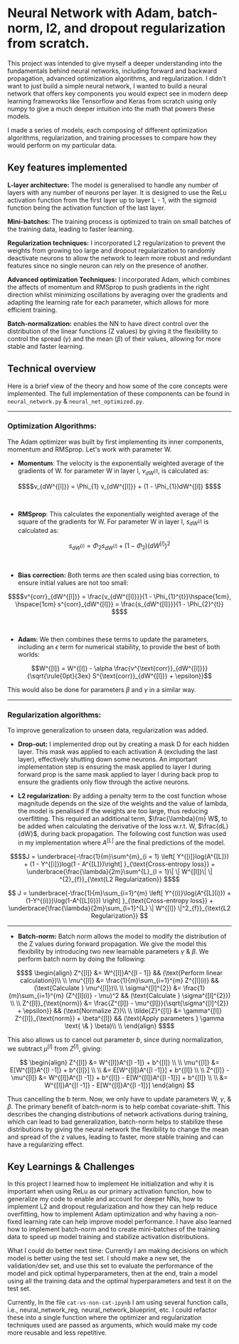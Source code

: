 # Neural Network with Adam, batch-norm, l2, and dropout regularization from scratch.

This project was intended to give myself a deeper understanding into the fundamentals
behind neural networks, including forward and backward propagation, advanced optimization 
algorithms, and regularization. I didn't want to just build a simple neural network,
I wanted to build a neural network that offers key components you would expect see in
modern deep learning frameworks like Tensorflow and Keras from scratch using only numpy
to give a much deeper intuition into the math that powers these models.

I made a series of models, each composing of different optimization algorithms, 
regularization, and training processes to compare how they would perform on my particular
data.

## Key features implemented
**L-layer architecture:** The model is generalised to handle any number of layers with any
number of neurons per layer. It is designed to use the ReLu activation function from the 
first layer up to layer L - 1, with the sigmoid function being the activation function of 
the last layer.

**Mini-batches:** The training process is optimized to train on small batches of the training data,
leading to faster learning.

**Regularization techniques:** I incorporated L2 regularization to prevent the weights from
growing too large and dropout regularization to randomly deactivate neurons to allow the network
to learn more robust and redundant features since no single neuron can rely on the presence of 
another.

**Advanced optimization Techniques:** I incorporated Adam, which combines the affects of momentum
and RMSprop to push gradients in the right direction whilst minimizing oscillations by averaging over
the gradients and adapting the learning rate for each parameter, which allows for more efficient training.

**Batch-normalization:** enables the NN to have direct control over the distribution of
the linear functions (Z values) by giving it the flexibility to control the spread ($\gamma$)
and the mean ($\beta$) of their values, allowing for more stable and faster learning.

## Technical overview
Here is a brief view of the theory and how some of the core concepts were implemented.
The full implementation of these components can be found in `neural_network.py` & 
`neural_net_optimized.py`. 

***
### Optimization Algorithms:

The Adam optimizer was built by first implementing its inner
components, momentum and RMSprop. Let's work with parameter W.

- **Momentum**: The velocity is the exponentially weighted average of the gradients of W. 
for parameter W in layer l, $v_{dW^{[l]}}$, is calculated as:

```math
$$v_{dW^{[l]}} = \Phi_{1} v_{dW^{[l]}} + (1 - \Phi_{1})dW^{[l]} $$
```
<br>

- **RMSprop**: This calculates the exponentially weighted average of the square of the gradients for 
W. For parameter W in layer l, $s_{dW^{[l]}}$ is calculated as:

```math
s_{dW^{[l]}} = \Phi_2 s_{dW^{[l]}} + (1 - \Phi_2) (dW^{[l]})^2
```
<br>

- **Bias correction:** Both terms are then scaled using bias correction, to ensure initial values
are not too small:

``` math
$$v^{corr}_{dW^{[l]}} = \frac{v_{dW^{[l]}}}{1 - \Phi_{1}^{t}}\hspace{1cm}, \hspace{1cm}  s^{corr}_{dW^{[l]}} 
= \frac{s_{dW^{[l]}}}{1 - \Phi_{2}^{t}} $$
```
<br>

- **Adam:** We then combines these terms to update the parameters, including an $\epsilon$ term
for numerical stability, to provide the best of both worlds:

```math
W^{[l]} = W^{[l]} - \alpha \frac{v^{\text{corr}}_{dW^{[l]}}}{\sqrt{\rule{0pt}{3ex} S^{\text{corr}}_{dW^{[l]}} + \epsilon}}
```

This would also be done for parameters $\beta$ and $\gamma$ in a similar way.

***
### Regularization algorithms:
To improve generalization to unseen data, regularization was added.

- **Drop-out:** I implemented drop out by creating a mask D for each hidden layer. This mask was 
applied to each activation A (excluding the last layer), effectively shutting
down some neurons. An important implementation step is ensuring the mask applied
to layer l during forward prop is the same mask applied to layer l during back
prop to ensure the gradients only flow through the active neurons.

- **L2 regularization:** By adding a penalty term to the cost function whose magnitude
depends on the size of the weights and the value of lambda, the model is penalised if the 
weights are too large, thus reducing overfitting. This required an additional term, $\frac{\lambda}{m} W$, to be added
when calculating the derivative of the loss w.r.t. W, $\frac{dL}{dW}$, during back propagation. The following cost function was used in
my implementation where $A^{[L]}$ are the final predictions of the model.

```math
$$J = \underbrace{-\frac{1}{m}\sum^{m}_{i = 1} \left[ Y^{[i]}log(A^{[L]}) + (1 - Y^{[i]})log(1 - A^{[L]})\right] }_{\text{Cross-entropy loss}} + 
 \underbrace{\frac{\lambda}{2m}\sum^{L}_{l = 1}\| \| W^{[l]}\| \| ^{2}_{f}}_{\text{L2 Regularization}} $$
```
$$ J = \underbrace{-\frac{1}{m}\sum_{i=1}^{m} \left[ Y^{(i)}\log(A^{[L](i)}) + (1-Y^{(i)})\log(1-A^{[L](i)}) \right] }_{\text{Cross-entropy loss}} + \underbrace{\frac{\lambda}{2m}\sum_{l=1}^{L} \| W^{[l]} \|^2_{f}}_{\text{L2 Regularization}} $$
***

- **Batch-norm:** Batch norm allows the model to modify the distribution of the Z values during 
forward propagation. We give the model this flexibility by introducing two new learnable
parameters $\gamma$ & $\beta$. We perform batch norm by doing the following:
```math
$$
\begin{align}
Z^{[l]} &= W^{[l]}A^{[l - 1]} && (\text{Perform linear calculation})\\ \\
\mu^{[l]} &= \frac{1}{m}\sum_{i=1}^{m} Z^{[l](i)} && (\text{Calculate } \mu^{[l]})\\ \\
\sigma^{[l]^{2}} &= \frac{1}{m}\sum_{i=1}^{m} (Z^{[l](i)} - \mu)^2
                && (\text{Calculate } \sigma^{[l]^{2}}) \\ \\
Z^{[l]}_{\text{norm}} &= \frac{Z^{[l]} - \mu^{[l]}}{\sqrt{\sigma^{[l]^{2}} + \epsilon}} && 
                        (\text{Normalize Z})\\ \\
\tilde{Z}^{[l]} &= \gamma^{[l]} Z^{[l]}_{\text{norm}} + \beta^{[l]} &&
                  (\text{Apply parameters } \gamma \text{ \& } \beta)\\ \\
\end{align}
$$
```

This also allows us to cancel out parameter $b$, since during normalization, 
we subtract $\mu^{[l]}$ from $Z^{[l]}$, giving:

$$
\begin{align}
Z^{[l]} &= W^{[l]}A^{[l -1]} + b^{[l]} \\ \\
\mu^{[l]} &= E[W^{[l]}A^{[l -1]} + b^{[l]}] \\ \\
&= E[W^{[l]}A^{[l -1]}] + b^{[l]}  \\ \\
Z^{[l]} - \mu^{[l]} &= W^{[l]}A^{[l -1]} + b^{[l]} - E[W^{[l]}A^{[l -1]}] + b^{[l]} \\ \\
&= W^{[l]}A^{[l -1]} - E[W^{[l]}A^{[l -1]}]
\end{align}
$$

Thus cancelling the b term. Now, we only have to update parameters W, $\gamma$, & $\beta$.
The primary benefit of batch-norm is to help combat covariate-shift. This describes the
changing distributions of network activations during training, which can lead to bad
generalization, batch-norm helps to stabilize these distributions by giving the neural
network the flexibility to change the mean and spread of the z values, leading to faster,
more stable training and can have a regularizing effect.

## Key Learnings & Challenges
In this project I learned how to implement He initialization and why it is important when using
ReLu as our primary activation function, how to generalize my code to enable and account for deeper
NNs, how to implement L2 and dropout regularization and how they can help reduce overfitting,
how to implement Adam optimization and why having a non-fixed learning rate can help improve
model performance. I have also learned how to implement batch-norm and to create mini-batches
of the training data to speed up model training and stabilize activation distributions.

What I could do better next time:
Currently I am making decisions on which model is better using the test set.
I should make a new set, the validation/dev set, and use this set to evaluate the performance of the model
and pick optimal hyperparameters, then at the end, train a model using all the training data and the
optimal hyperparameters and test it on the test set.

Currently, In the file `cat-vs-non-cat-ipynb` I am using several function calls, i.e., neural_network_reg, neural_network_blueprint, etc. I could
refactor these into a single function where the optimizer and regularization techniques used
are passed as arguments, which would make my code more reusable and less repetitive.